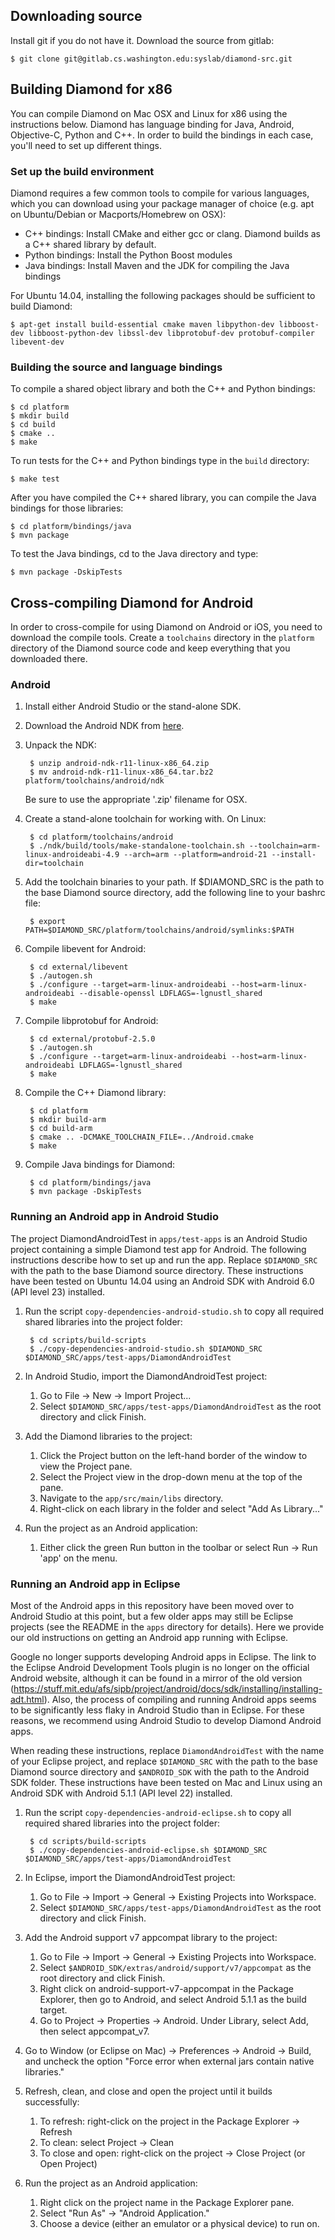 ## Downloading source
Install git if you do not have it. Download the source from gitlab:

    $ git clone git@gitlab.cs.washington.edu:syslab/diamond-src.git

## Building Diamond for x86

You can compile Diamond on Mac OSX and Linux for x86 using the
instructions below. Diamond has language binding for Java, Android,
Objective-C, Python and C++. In order to build the bindings in each
case, you'll need to set up different things.

### Set up the build environment

Diamond requires a few common tools to compile for various languages,
which you can download using your package manager of choice (e.g. apt
on Ubuntu/Debian or Macports/Homebrew on OSX):

* C++ bindings: Install CMake and either gcc or clang. Diamond builds
  as a C++ shared library by default.
* Python bindings: Install the Python Boost modules
* Java bindings: Install Maven and the JDK for compiling the Java bindings

For Ubuntu 14.04, installing the following packages should be 
sufficient to build Diamond:

    $ apt-get install build-essential cmake maven libpython-dev libboost-dev libboost-python-dev libssl-dev libprotobuf-dev protobuf-compiler libevent-dev

### Building the source and language bindings
To compile a shared object library and both the C++ and Python
bindings:

	$ cd platform
	$ mkdir build
	$ cd build
	$ cmake ..
	$ make

To run tests for the C++ and Python bindings type in the `build` directory:

    $ make test

After you have compiled the C++ shared library, you can compile the
Java bindings for those libraries: 

	$ cd platform/bindings/java
    $ mvn package

To test the Java bindings, cd to the Java directory and type:

    $ mvn package -DskipTests


## Cross-compiling Diamond for Android

In order to cross-compile for using Diamond on Android or iOS, you
need to download the compile tools. Create a `toolchains` directory in
the `platform` directory of the Diamond source code and keep everything
that you downloaded there.

### Android
1. Install either Android Studio or the stand-alone SDK.

2. Download the Android NDK from [here](http://developer.android.com/ndk/downloads/index.html).

3. Unpack the NDK:

        $ unzip android-ndk-r11-linux-x86_64.zip
		$ mv android-ndk-r11-linux-x86_64.tar.bz2 platform/toolchains/android/ndk

    Be sure to use the appropriate '.zip' filename for OSX.

4. Create a stand-alone toolchain for working with. On Linux:

		$ cd platform/toolchains/android
		$ ./ndk/build/tools/make-standalone-toolchain.sh --toolchain=arm-linux-androideabi-4.9 --arch=arm --platform=android-21 --install-dir=toolchain

5. Add the toolchain binaries to your path. If $DIAMOND_SRC is the path to the base Diamond source directory,
add the following line to your bashrc file:

		$ export PATH=$DIAMOND_SRC/platform/toolchains/android/symlinks:$PATH

6. Compile libevent for Android:

		$ cd external/libevent
		$ ./autogen.sh
		$ ./configure --target=arm-linux-androideabi --host=arm-linux-androideabi --disable-openssl LDFLAGS=-lgnustl_shared
		$ make

7. Compile libprotobuf for Android:

		$ cd external/protobuf-2.5.0
		$ ./autogen.sh
		$ ./configure --target=arm-linux-androideabi --host=arm-linux-androideabi LDFLAGS=-lgnustl_shared
		$ make

8. Compile the C++ Diamond library:
		
		$ cd platform
		$ mkdir build-arm
		$ cd build-arm
		$ cmake .. -DCMAKE_TOOLCHAIN_FILE=../Android.cmake
		$ make

9. Compile Java bindings for Diamond:

		$ cd platform/bindings/java
		$ mvn package -DskipTests

### Running an Android app in Android Studio
The project DiamondAndroidTest in `apps/test-apps` is an Android Studio project
containing a simple Diamond test app for Android.  The following instructions
describe how to set up and run the app. Replace `$DIAMOND_SRC` with the path to
the base Diamond source directory. These instructions have been tested on
Ubuntu 14.04 using an Android SDK with Android 6.0 (API level 23) installed.

1. Run the script `copy-dependencies-android-studio.sh` to copy all required shared libraries into the project folder:

        $ cd scripts/build-scripts
        $ ./copy-dependencies-android-studio.sh $DIAMOND_SRC $DIAMOND_SRC/apps/test-apps/DiamondAndroidTest

2. In Android Studio, import the DiamondAndroidTest project:

    1. Go to File -> New -> Import Project...
    2. Select `$DIAMOND_SRC/apps/test-apps/DiamondAndroidTest` as the root directory and click Finish.

3. Add the Diamond libraries to the project:

    1. Click the Project button on the left-hand border of the window to view the Project pane.
    2. Select the Project view in the drop-down menu at the top of the pane.
    3. Navigate to the `app/src/main/libs` directory.
    4. Right-click on each library in the folder and select "Add As Library..."

4. Run the project as an Android application:

    1. Either click the green Run button in the toolbar or select Run -> Run 'app' on the menu.

### Running an Android app in Eclipse
Most of the Android apps in this repository have been moved over to Android
Studio at this point, but a few older apps may still be Eclipse projects (see
the README in the `apps` directory for details). Here we provide our old
instructions on getting an Android app running with Eclipse.

Google no longer supports developing Android apps in Eclipse. The link to the
Eclipse Android Development Tools plugin is no longer on the official Android
website, although it can be found in a mirror of the old version
(https://stuff.mit.edu/afs/sipb/project/android/docs/sdk/installing/installing-adt.html).
Also, the process of compiling and running Android apps seems to be
significantly less flaky in Android Studio than in Eclipse. For these reasons,
we recommend using Android Studio to develop Diamond Android apps.

When reading these instructions, replace
`DiamondAndroidTest` with the name of your Eclipse project, and replace
`$DIAMOND_SRC` with the path to the base Diamond source directory and
`$ANDROID_SDK` with the path to the Android SDK folder. These instructions have
been tested on Mac and Linux using an Android SDK with Android 5.1.1 (API level
22) installed.

1. Run the script `copy-dependencies-android-eclipse.sh` to copy all required shared libraries into the project folder:

        $ cd scripts/build-scripts
        $ ./copy-dependencies-android-eclipse.sh $DIAMOND_SRC $DIAMOND_SRC/apps/test-apps/DiamondAndroidTest

2. In Eclipse, import the DiamondAndroidTest project:

    1. Go to File -> Import -> General -> Existing Projects into Workspace.
    2. Select `$DIAMOND_SRC/apps/test-apps/DiamondAndroidTest` as the root directory and click Finish.

3. Add the Android support v7 appcompat library to the project:

    1. Go to File -> Import -> General -> Existing Projects into Workspace.
    2. Select `$ANDROID_SDK/extras/android/support/v7/appcompat` as the root directory and click Finish.
    3. Right click on android-support-v7-appcompat in the Package Explorer, then go to Android, and select Android 5.1.1 as the build target.
    4. Go to Project -> Properties -> Android. Under Library, select Add, then select appcompat\_v7.

4. Go to Window (or Eclipse on Mac) -> Preferences -> Android -> Build, and uncheck the option "Force error when external jars contain native libraries."

5. Refresh, clean, and close and open the project until it builds successfully:

    1. To refresh: right-click on the project in the Package Explorer -> Refresh
    2. To clean: select Project -> Clean
    3. To close and open: right-click on the project -> Close Project (or Open Project)

6. Run the project as an Android application:

    1. Right click on the project name in the Package Explorer pane.
    2. Select "Run As" -> "Android Application."
    3. Choose a device (either an emulator or a physical device) to run on.
